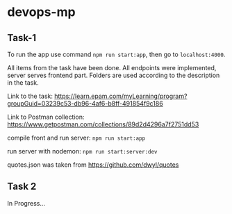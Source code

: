 # devops-mp

## Task-1

To run the app use command `npm run start:app`, then go to `localhost:4000`.

All items from the task have been done. All endpoints were implemented, server serves frontend part. Folders are used according to the description in the task.

Link to the task: https://learn.epam.com/myLearning/program?groupGuid=03239c53-db96-4af6-b8ff-491854f9c186

Link to Postman collection: https://www.getpostman.com/collections/89d2d4296a7f2751dd53

compile front and run server: `npm run start:app`

run server with nodemon: `npm run start:server:dev`

quotes.json was taken from https://github.com/dwyl/quotes

## Task 2

In Progress...
